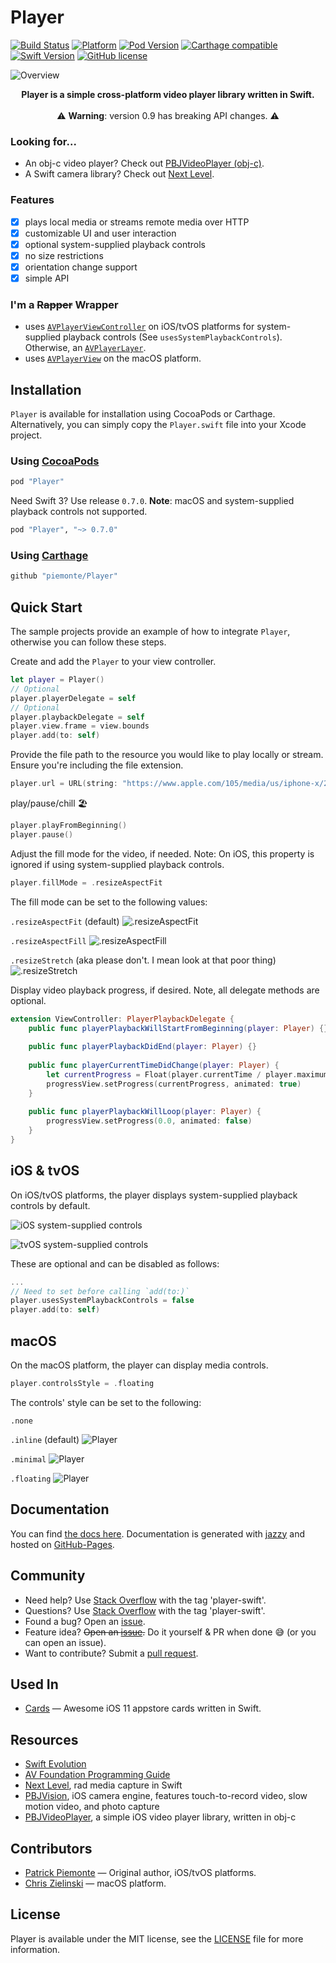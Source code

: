 # Player

[![Build Status](https://travis-ci.org/piemonte/Player.svg?branch=master)](https://travis-ci.org/piemonte/Player)
[![Platform](https://img.shields.io/cocoapods/p/Player.svg?style=flat)](http://cocoadocs.org/docsets/Player) 
[![Pod Version](https://img.shields.io/cocoapods/v/Player.svg?style=flat)](http://cocoadocs.org/docsets/Player/) 
[![Carthage compatible](https://img.shields.io/badge/Carthage-compatible-4BC51D.svg?style=flat)](https://github.com/Carthage/Carthage)
[![Swift Version](https://img.shields.io/badge/language-swift%204.1-brightgreen.svg)](https://developer.apple.com/swift) 
[![GitHub license](https://img.shields.io/badge/license-MIT-lightgrey.svg)](https://github.com/piemonte/Player/blob/master/LICENSE)

![Overview](https://github.com/chriszielinski/Player/raw/master/readme-assets/player.gif)

<p align="center"><b>Player is a simple cross-platform video player library written in Swift.</b>
<br>
<br>
⚠️ <b>Warning</b>: version 0.9 has breaking API changes. ⚠️</p>

### Looking for...
- An obj-c video player? Check out [PBJVideoPlayer (obj-c)](https://github.com/piemonte/PBJVideoPlayer).
- A Swift camera library? Check out [Next Level](https://github.com/NextLevel/NextLevel).

### Features
- [x] plays local media or streams remote media over HTTP
- [x] customizable UI and user interaction
- [x] optional system-supplied playback controls
- [x] no size restrictions
- [x] orientation change support
- [x] simple API

### I'm a ~~Rapper~~ Wrapper
- uses [`AVPlayerViewController`](https://developer.apple.com/documentation/avkit/avplayerviewcontroller) on iOS/tvOS platforms for system-supplied playback controls (See `usesSystemPlaybackControls`). Otherwise, an [`AVPlayerLayer`](https://developer.apple.com/documentation/avfoundation/avplayerlayer).
- uses [`AVPlayerView`](https://developer.apple.com/documentation/avkit/avplayerview) on the macOS platform.

## Installation
`Player` is available for installation using CocoaPods or Carthage.  Alternatively, you can simply copy the `Player.swift` file into your Xcode project.

### Using [CocoaPods](http://cocoapods.org/)

```ruby
pod "Player"
```

Need Swift 3? Use release `0.7.0`. **Note**: macOS and system-supplied playback controls not supported.

```ruby
pod "Player", "~> 0.7.0"
```

### Using [Carthage](https://github.com/Carthage/Carthage)

```ruby
github "piemonte/Player"
```

## Quick Start

The sample projects provide an example of how to integrate `Player`, otherwise you can follow these steps.

Create and add the `Player` to your view controller.

```swift
let player = Player()
// Optional
player.playerDelegate = self
// Optional
player.playbackDelegate = self
player.view.frame = view.bounds
player.add(to: self)
```

Provide the file path to the resource you would like to play locally or stream. Ensure you're including the file extension.

```swift
player.url = URL(string: "https://www.apple.com/105/media/us/iphone-x/2017/01df5b43-28e4-4848-bf20-490c34a926a7/films/meet-iphone-x/iphone-x-meet-iphone-tpl-cc-us-20171129_1280x720h.mp4")
```

play/pause/chill 🏖️

```swift
player.playFromBeginning()
player.pause()
```

Adjust the fill mode for the video, if needed. Note: On iOS, this property is ignored if using system-supplied playback controls.

```swift
player.fillMode = .resizeAspectFit
```

The fill mode can be set to the following values:

`.resizeAspectFit` (default)
![.resizeAspectFit](https://github.com/chriszielinski/Player/raw/master/readme-assets/aspectFit.png)

`.resizeAspectFill`
![.resizeAspectFill](https://github.com/chriszielinski/Player/raw/master/readme-assets/aspectFill.png)

`.resizeStretch` (aka please don't. I mean look at that poor thing)
![.resizeStretch](https://github.com/chriszielinski/Player/raw/master/readme-assets/stretch.png)

Display video playback progress, if desired. Note, all delegate methods are optional.

```swift
extension ViewController: PlayerPlaybackDelegate {
    public func playerPlaybackWillStartFromBeginning(player: Player) {}
    
    public func playerPlaybackDidEnd(player: Player) {}
    
    public func playerCurrentTimeDidChange(player: Player) {
        let currentProgress = Float(player.currentTime / player.maximumDuration)
        progressView.setProgress(currentProgress, animated: true)
    }
    
    public func playerPlaybackWillLoop(player: Player) {
        progressView.setProgress(0.0, animated: false)
    }
}
```

## iOS & tvOS
On iOS/tvOS platforms, the player displays system-supplied playback controls by default. 

![iOS system-supplied controls](https://github.com/chriszielinski/Player/raw/master/readme-assets/ios-controls.png)

![tvOS system-supplied controls](https://github.com/chriszielinski/Player/raw/master/readme-assets/tvos-controls.png)

These are optional and can be disabled as follows:

```swift
...
// Need to set before calling `add(to:)`
player.usesSystemPlaybackControls = false
player.add(to: self)
```

## macOS
On the macOS platform, the player can display media controls. 

```swift
player.controlsStyle = .floating
```

The controls' style can be set to the following:

`.none`

`.inline` (default)
![Player](https://github.com/chriszielinski/Player/raw/master/readme-assets/inline.png)

`.minimal`
![Player](https://github.com/chriszielinski/Player/raw/master/readme-assets/minimal.png)

`.floating`
![Player](https://github.com/chriszielinski/Player/raw/master/readme-assets/floating.png)

## Documentation

You can find [the docs here](http://piemonte.github.io/Player/). Documentation is generated with [jazzy](https://github.com/realm/jazzy) and hosted on [GitHub-Pages](https://pages.github.com).

## Community

- Need help? Use [Stack Overflow](http://stackoverflow.com/questions/tagged/player-swift) with the tag 'player-swift'.
- Questions? Use [Stack Overflow](http://stackoverflow.com/questions/tagged/player-swift) with the tag 'player-swift'.
- Found a bug? Open an [issue](https://github.com/piemonte/player/issues).
- Feature idea? ~~Open an [issue](https://github.com/piemonte/player/issues).~~ Do it yourself & PR when done 😅 (or you can open an issue).
- Want to contribute? Submit a [pull request](https://github.com/piemonte/player/pulls).

## Used In

- [Cards](https://github.com/PaoloCuscela/Cards) — Awesome iOS 11 appstore cards written in Swift.

## Resources

* [Swift Evolution](https://github.com/apple/swift-evolution)
* [AV Foundation Programming Guide](https://developer.apple.com/library/ios/documentation/AudioVideo/Conceptual/AVFoundationPG/Articles/00_Introduction.html)
* [Next Level](https://github.com/NextLevel/NextLevel/), rad media capture in Swift
* [PBJVision](https://github.com/piemonte/PBJVision), iOS camera engine, features touch-to-record video, slow motion video, and photo capture
* [PBJVideoPlayer](https://github.com/piemonte/PBJVideoPlayer), a simple iOS video player library, written in obj-c

## Contributors

- [Patrick Piemonte](https://github.com/piemonte) — Original author, iOS/tvOS platforms.
- [Chris Zielinski](https://github.com/chriszielinski) — macOS platform.

## License

Player is available under the MIT license, see the [LICENSE](https://github.com/piemonte/player/blob/master/LICENSE) file for more information.

